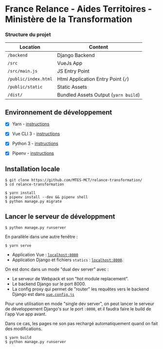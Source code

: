 # France Relance - Aides Territoires - Ministère de la Transformation


### Structure du projet


| Location             |  Content                                   |
|----------------------|--------------------------------------------|
| `/backend`           | Django Backend                             |
| `/src`               | VueJs App                                  |
| `/src/main.js`       | JS Entry Point                             |
| `/public/index.html` | Html Application Entry Point (`/`)         |
| `/public/static`     | Static Assets                              |
| `/dist/`             | Bundled Assets Output (`yarn build`)       |


## Environnement de développement


- [X] Yarn - [instructions](https://yarnpkg.com/en/docs/install)
- [X] Vue CLI 3 - [instructions](https://cli.vuejs.org/guide/installation.html)
- [X] Python 3 - [instructions](https://wiki.python.org/moin/BeginnersGuide)
- [X] Pipenv - [instructions](https://pipenv.readthedocs.io/en/latest/install/#installing-pipenv)


## Installation locale

```
$ git clone https://github.com/MTES-MCT/relance-transformation/
$ cd relance-transformation
```


```
$ yarn install
$ pipenv install --dev && pipenv shell
$ python manage.py migrate
```

## Lancer le serveur de développment

```
$ python manage.py runserver
```

En parallèle dans une autre fenêtre :

```
$ yarn serve
```

- Application Vue : [`localhost:8080`](http://localhost:8080/)
- Application Django et fichiers `statics` : [`localhost:8000`](http://localhost:8000/).

On est donc dans un mode "dual dev server" avec :
- Le serveur de Webpack et son "hot module replacement".
- Le backend Django sur le port 8000.
- La config proxy qui permet de "router" les requêtes vers le backend Django est dans [`vue.config.js`](/vue.config.js) 

Pour une utilisation en mode "single dev server", on peut lancer le serveur de développement Django's
sur le port `:8000`, et il faudra faire le build de l'app Vue app avant.

Dans ce cas, les pages ne son pas rechargé automatiquement quand on fait des modifications.

```
$ yarn build
$ python manage.py runserver
```
